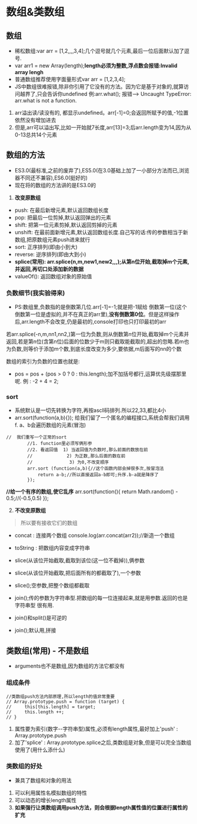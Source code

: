 # 数组&类数组

## 数组

- 稀松数组:var arr = [1,2,,,,3,4];几个逗号就几个元素,最后一位后面默认加了逗号.
- var arr1 = new Array(length);**length必须为整数,浮点数会报错:Invalid array lengh**
- 普通数组推荐使用字面量形式var arr = [1,2,3,4];
- JS中数组很难报错,除非你引用了它没有的方法。因为它是基于对象的,就算访问越界了,只会告诉你undefined
例:arr.what(); 报错--> Uncaught TypeError: arr.what is not a function.

1. arr溢出读/读没有的, 都显示undefined。arr[-1]=0;会返回所赋予的值,-1位置依然没有增加进去
2. 但是,arr可以溢出写,比如一开始就7长度,arr[13]=3;后arr.length变为14,因为从0-13总共14个元素

## 数组的方法

- ES3.0(最标准,之前的废弃了),ES5.0(在3.0基础上加了一小部分方法而已,浏览器不同还不兼容),ES6.0(挺好的)
- 现在将的数组的方法讲的是ES3.0的

1. **改变原数组**

- push: 在最后新增元素,默认返回数组长度
- pop: 把最后一位剪掉,默认返回弹出的元素
- shift: 把第一位元素剪掉,默认返回剪掉的元素
- unshift: 在最前面新增元素,默认返回数组长度.自己写的话:传的参数相当于新数组,把原数组元素push进来就行
- sort: 正序排列(即由小到大)
- reverse: 逆序排列(即由大到小)
- **splice(常用): arr.splice(n,m,new1,new2,,,);从第n位开始,截取掉m个元素,并返回,再切口处添加新的数据**
- valueOf(): 返回数组对象的原始值

### 负数细节(我实验得来)
- PS:数组里,负数指的是倒数第几位.arr[-1]=-1;就是把-1赋给 倒数第一位(这个倒数第一位是虚拟的,并不在真正的arr里),**没有倒数第0位**。但是这样操作后,arr.length不会改变,仍是最初的,console打印也只打印最初的arr

若arr.splice(-n,m,nn1,nn2,)第一位为负数,则从倒数第n位开始,截取掉m个元素并返回,若是第n位(含第n位)后面的位数少于m则只截取能截取的,超出的忽略.若m也为负数,则等价于添加m个数,到底长度改变为多少,要依据,m后面写的nn的个数

数组的索引为负数的位置也就是:
- pos = pos + (pos > 0 ? 0 : this.length);加不加括号都行,运算优先级摆那里呢. 例 : -2 + 4 = 2;


### sort
- 系统默认是一切先转换为字符,再按ascll码排列.所以22,33,都比4小
- arr.sort(function(a,b){}); 给我们留了一个匿名的编程接口,系统会帮我们调用f.    a、b会遍历数组的元素(冒泡)


```
//  我们重写一个正常的sort
        //1. function里必须写俩形参
        //2. 看返回值  1) 当返回值为负数时,那么前面的数放在前
        //             2) 为正数,那么后面的数在前
        //              3) 为0,不改变顺序
        arr.sort (function(a,b){//这个函数内部会掉很多次,按冒泡法
            return a-b;//所以直接返回a-b即可;升序.b-a就是降序了
        });
```
**//给一个有序的数组,使它乱序**
        arr.sort(function(){
            return Math.random() - 0.5;//(-0.5,0.5)
        });



2. **不改变原数组**
> 所以要有接收它们的数组

- concat : 连接两个数组
console.log(arr.concat(arr2));//新造一个数组
- toString : 把数组内容变成字符串

- slice(从该位开始截取,截取到该位(这一位不截掉)),俩参数
- slice(从该位开始截取,把后面所有的都截取了),一个参数
- slice();空参数,把整个数组都截取

- join();传的参数为字符串型.把数组的每一位连接起来,就是用参数.返回的也是字符串型 很有用.
- join()和split()是可逆的
- join();默认用,拼接



## 类数组(常用) - 不是数组

- arguments也不是数组,因为数组的方法它都没有


### 组成条件
```
//类数组push方法内部原理,所以length的值非常重要
// Array.prototype.push = function (target) {
//     this[this.length] = target;
//     this.length ++;
// }
```

1. 属性要为索引(数字--字符串型)属性,必须有length属性,最好加上'push' : Array.prototype.push
2. 加了'splice' : Array.prototype.splice之后,类数组是对象,但是可以完全当数组使用了(用什么添什么)

### 类数组的好处

- 兼具了数组和对象的用法

1. 可以利用属性名模拟数组的特性
2. 可以动态的增长length属性
3. **如果强行让类数组调用push方法，则会根据length属性值的位置进行属性的扩充**